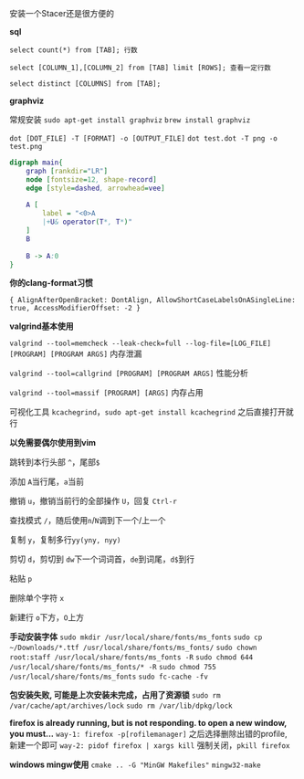 安装一个Stacer还是很方便的

**sql**

```sqlite
select count(*) from [TAB]; 行数

select [COLUMN_1],[COLUMN_2] from [TAB] limit [ROWS]; 查看一定行数

select distinct [COLUMNS] from [TAB];
```



**graphviz**

常规安装 `sudo apt-get install graphviz`		 `brew install graphviz` 

`dot [DOT_FILE] -T [FORMAT] -o [OUTPUT_FILE]`		`dot test.dot -T png -o test.png`

```dot
digraph main{
	graph [rankdir="LR"]
	node [fontsize=12, shape-record]
	edge [style=dashed, arrowhead=vee]
	
	A [ 
		label = "<0>A
		|+U& operator(T*, T*)" 
	]
	B
	
	B -> A:0
}
```





**你的clang-format习惯**

`{ AlignAfterOpenBracket: DontAlign, AllowShortCaseLabelsOnASingleLine: true, AccessModifierOffset: -2 }`



**valgrind基本使用**

`valgrind --tool=memcheck --leak-check=full --log-file=[LOG_FILE] [PROGRAM] [PROGRAM ARGS]` 内存泄漏

`valgrind --tool=callgrind [PROGRAM] [PROGRAM ARGS]` 性能分析

`valgrind --tool=massif [PROGRAM] [ARGS]` 内存占用

可视化工具 `kcachegrind`，`sudo apt-get install kcachegrind` 之后直接打开就行



**以免需要偶尔使用到vim**

跳转到本行头部 `^`，尾部`$`

添加 `A`当行尾，`a`当前

撤销 `u`，撤销当前行的全部操作 `U`，回复 `Ctrl-r`

查找模式 `/`，随后使用`n`/`N`调到下一个/上一个

复制 `y`，复制多行`yy(yny, nyy)`

剪切 `d`，剪切到 `dw`下一个词词首，`de`到词尾，`d$`到行

粘贴 `p`

删除单个字符 `x`

新建行 `o`下方，`O`上方



**手动安装字体**
`sudo mkdir /usr/local/share/fonts/ms_fonts`
`sudo cp ~/Downloads/*.ttf /usr/local/share/fonts/ms_fonts/`
`sudo chown root:staff /usr/local/share/fonts/ms_fonts -R`
`sudo chmod 644 /usr/local/share/fonts/ms_fonts/* -R`
`sudo chmod 755 /usr/local/share/fonts/ms_fonts`
`sudo fc-cache -fv`



**包安装失败, 可能是上次安装未完成，占用了资源锁**
`sudo rm /var/cache/apt/archives/lock`
`sudo rm /var/lib/dpkg/lock`



**firefox is already running, but is not responding. to open a new window, you must...**
`way-1: firefox -p[rofilemanager]` 之后选择删除出错的profile, 新建一个即可
`way-2: pidof firefox | xargs kill` 强制关闭，`pkill firefox`



**windows mingw使用**
`cmake .. -G "MinGW Makefiles"`
`mingw32-make `

